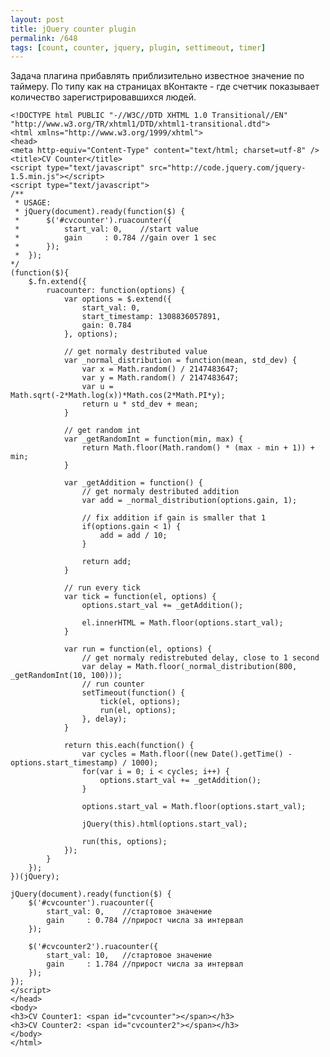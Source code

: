 ```yaml
---
layout: post
title: jQuery counter plugin
permalink: /648
tags: [count, counter, jquery, plugin, settimeout, timer]
---
```


Задача плагина прибавлять приблизительно известное значение по таймеру. По типу как на страницах вКонтакте - где счетчик показывает количество зарегистрировавшихся людей.

    <!DOCTYPE html PUBLIC "-//W3C//DTD XHTML 1.0 Transitional//EN" "http://www.w3.org/TR/xhtml1/DTD/xhtml1-transitional.dtd">
    <html xmlns="http://www.w3.org/1999/xhtml">
    <head>
    <meta http-equiv="Content-Type" content="text/html; charset=utf-8" />
    <title>CV Counter</title>
    <script type="text/javascript" src="http://code.jquery.com/jquery-1.5.min.js"></script>
    <script type="text/javascript">
    /**
     * USAGE:
     * jQuery(document).ready(function($) {
     *      $('#cvcounter').ruacounter({
     *          start_val: 0,    //start value
     *          gain     : 0.784 //gain over 1 sec
     *      });
     *  });
    */
    (function($){
        $.fn.extend({
            ruacounter: function(options) {
                var options = $.extend({
                    start_val: 0,
                    start_timestamp: 1308836057891,
                    gain: 0.784
                }, options);

                // get normaly destributed value
                var _normal_distribution = function(mean, std_dev) {
                    var x = Math.random() / 2147483647;
                    var y = Math.random() / 2147483647;
                    var u = Math.sqrt(-2*Math.log(x))*Math.cos(2*Math.PI*y);
                    return u * std_dev + mean;
                }

                // get random int
                var _getRandomInt = function(min, max) {
                    return Math.floor(Math.random() * (max - min + 1)) + min;
                }

                var _getAddition = function() {
                    // get normaly destributed addition
                    var add = _normal_distribution(options.gain, 1);

                    // fix addition if gain is smaller that 1
                    if(options.gain < 1) {
                        add = add / 10;
                    }

                    return add;
                }

                // run every tick
                var tick = function(el, options) {
                    options.start_val += _getAddition();

                    el.innerHTML = Math.floor(options.start_val);
                }

                var run = function(el, options) {
                    // get normaly redistrebuted delay, close to 1 second
                    var delay = Math.floor(_normal_distribution(800, _getRandomInt(10, 100)));
                    // run counter
                    setTimeout(function() {
                        tick(el, options);
                        run(el, options);
                    }, delay);
                }

                return this.each(function() {
                    var cycles = Math.floor((new Date().getTime() - options.start_timestamp) / 1000);
                    for(var i = 0; i < cycles; i++) {
                        options.start_val += _getAddition();
                    }

                    options.start_val = Math.floor(options.start_val);

                    jQuery(this).html(options.start_val);

                    run(this, options);
                });
            }
        });
    })(jQuery);

    jQuery(document).ready(function($) {
        $('#cvcounter').ruacounter({
            start_val: 0,    //стартовое значение
            gain     : 0.784 //прирост числа за интервал
        });

        $('#cvcounter2').ruacounter({
            start_val: 10,   //стартовое значение
            gain     : 1.784 //прирост числа за интервал
        });
    });
    </script>
    </head>
    <body>
    <h3>CV Counter1: <span id="cvcounter"></span></h3>
    <h3>CV Counter2: <span id="cvcounter2"></span></h3>
    </body>
    </html>
